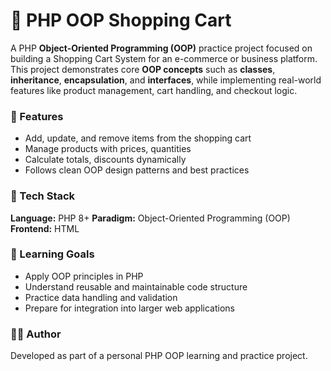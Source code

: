 # 🛒 PHP OOP Shopping Cart

A PHP **Object-Oriented Programming (OOP)** practice project focused on building a Shopping Cart System for an e-commerce or business platform. This project demonstrates core  **OOP concepts** such as **classes**, **inheritance**, **encapsulation**, and **interfaces**, while implementing real-world features like product management, cart handling, and checkout logic.

### 🚀 Features

- Add, update, and remove items from the shopping cart
- Manage products with prices, quantities
- Calculate totals, discounts dynamically
- Follows clean OOP design patterns and best practices

### 🧰 Tech Stack
**Language:** PHP 8+
**Paradigm:** Object-Oriented Programming (OOP)
**Frontend:** HTML

### 🎯 Learning Goals

- Apply OOP principles in PHP
- Understand reusable and maintainable code structure
- Practice data handling and validation
- Prepare for integration into larger web applications

### 🧑‍💻 Author

Developed as part of a personal PHP OOP learning and practice project.